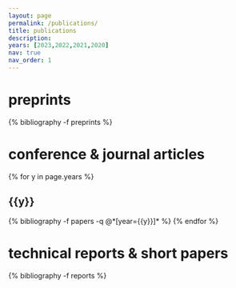 ```yaml
---
layout: page
permalink: /publications/
title: publications
description: 
years: [2023,2022,2021,2020]
nav: true
nav_order: 1
---
```

<!-- _pages/publications.md -->
<div class="publications">

<h1>preprints</h1>

{% bibliography -f preprints %}

<h1>conference &amp; journal articles</h1>

{% for y in page.years %}
  <h2 class="year">{{y}}</h2>
  {% bibliography -f papers -q @*[year={{y}}]* %}
{% endfor %}

<h1>technical reports &amp; short papers</h1>

{% bibliography -f reports %}

</div>
